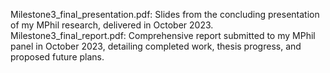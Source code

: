 Milestone3_final_presentation.pdf: Slides from the concluding presentation of my MPhil research, delivered in October 2023.
Milestone3_final_report.pdf: Comprehensive report submitted to my MPhil panel in October 2023, detailing completed work, thesis progress, and proposed future plans.

